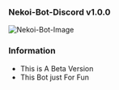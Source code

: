 ### Nekoi-Bot-Discord v1.0.0
![Nekoi-Bot-Image](https://user-images.githubusercontent.com/68462743/87853613-bbd57680-c935-11ea-86ce-6d8cdcd13d89.gif)

### Information
- This is A Beta Version
- This Bot just For Fun
